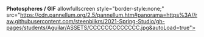 **Photospheres / GIF**
allowfullscreen style="border-style:none;" 
src="https://cdn.pannellum.org/2.5/pannellum.htm#panorama=https%3A//raw.githubusercontent.com/steenblikrs/2021-Spring-Studio/gh-pages/students/Aguilar/ASSETS/CCCCCCCCCCCCC.jpg&autoLoad=true"></iframe>

